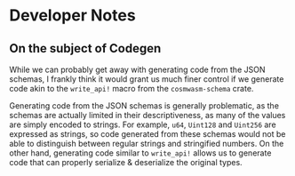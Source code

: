 # Developer Notes
## On the subject of Codegen
While we can probably get away with generating code from the JSON schemas, I frankly think it would grant us much finer control if we generate code akin to the `write_api!` macro from the `cosmwasm-schema` crate.

Generating code from the JSON schemas is generally problematic, as the schemas are actually limited in their descriptiveness, as many of the values are simply encoded to strings. For example, `u64`, `Uint128` and `Uint256` are expressed as strings, so code generated from these schemas would not be able to distinguish between regular strings and stringified numbers. On the other hand, generating code similar to `write_api!` allows us to generate code that can properly serialize & deserialize the original types.
